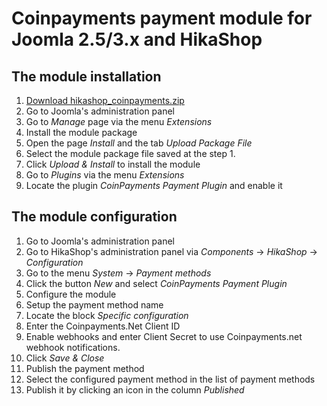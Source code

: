 # Coinpayments payment module for Joomla 2.5/3.x and HikaShop

## The module installation

1. [Download hikashop_coinpayments.zip](https://github.com/CoinPaymentsNet/coinpayments-hikashop/archive/cps_api_v2.zip)
2. Go to Joomla's administration panel
3. Go to _Manage_ page via the menu _Extensions_
4. Install the module package
  1. Open the page _Install_ and the tab _Upload Package File_
  2. Select the module package file saved at the step 1.
  3. Click _Upload & Install_ to install the module
  4. Go to _Plugins_ via the menu _Extensions_
  5. Locate the plugin _CoinPayments Payment Plugin_ and enable it

## The module configuration

1. Go to Joomla's administration panel
2. Go to HikaShop's administration panel via _Components_ -> _HikaShop_ -> _Configuration_
3. Go to the menu _System_ -> _Payment methods_
4. Click the button _New_ and select _CoinPayments Payment Plugin_
5. Configure the module
  1. Setup the payment method name
  2. Locate the block _Specific configuration_
  3. Enter the Coinpayments.Net Client ID
  4. Enable webhooks and enter  Client Secret to use Coinpayments.net webhook notifications.
  5. Click _Save & Close_
6. Publish the payment method
  1. Select the configured payment method in the list of payment methods
  2. Publish it by clicking an icon in the column _Published_
